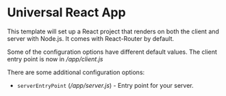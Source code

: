 # Universal React App

This template will set up a React project that renders on both the client and server with Node.js.
It comes with React-Router by default.

Some of the configuration options have different default values. The client entry point is now in _/app/client.js_

There are some additional configuration options:

-   `serverEntryPoint` (_/app/server.js_) - Entry point for your server.
